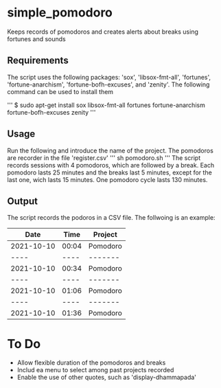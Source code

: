 # simple_pomodoro

Keeps records of pomodoros and creates alerts about breaks using fortunes and sounds


## Requirements 

The script uses the following packages: 'sox', 'libsox-fmt-all', 'fortunes', 'fortune-anarchism', 'fortune-bofh-excuses', and 'zenity'. The following command can be used to install them

'''
$ sudo apt-get install sox libsox-fmt-all fortunes fortune-anarchism fortune-bofh-excuses zenity
'''


## Usage

Run the following and introduce the name of the project. The pomodoros are recorder in the file 'register.csv'
'''
sh pomodoro.sh
'''
The script records sessions with 4 pomodoros, which are followed by a break. Each pomodoro lasts 25 minutes and the breaks last 5 minutes, except for the last one, wich lasts 15 minutes. One pomodoro cycle lasts 130 minutes.


## Output

The script records the podoros in a CSV file. The follwoing is an example:

| Date | Time | Project |
| ---- | ---- | ------- |
2021-10-10 | 00:04 | Pomodoro |
|  ---- | ---- | ------- |
2021-10-10 | 00:34 | Pomodoro |
|  ---- | ---- | ------- |
2021-10-10 | 01:06 | Pomodoro |
|  ---- | ---- | ------- |
2021-10-10 | 01:36 | Pomodoro |




# To Do

* Allow flexible duration of the pomodoros and breaks
* Includ ea menu to select among past projects recorded
* Enable the use of other quotes, such as 'display-dhammapada'


